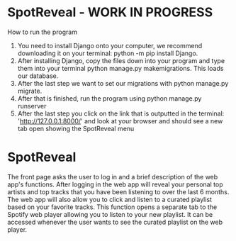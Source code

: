 # SpotReveal - WORK IN PROGRESS
How to run the program

1. You need to install Django onto your computer, we recommend downloading it on your terminal: python -m pip install Django.
2. After installing Django, copy the files down into your program and type them into your terminal python manage.py makemigrations. This loads our database.
3. After the last step we want to set our migrations with python manage.py migrate.
4. After that is finished, run the program using python manage.py runserver
5. After the last step you click on the link that is outputted in the terminal: 'http://127.0.0.1:8000/' and look at your browser and should see a new tab open showing the SpotReveal menu

# SpotReveal
The front page asks the user to log in and a brief description of the web app's functions. 
After logging in the web app will reveal your personal top artists and top tracks that you have been listening to over the last 6 months.
The web app will also allow you to click and listen to a curated playlist based on your favorite tracks. This function opens a separate tab to the Spotify web player allowing you to listen 
to your new playlist. It can be accessed whenever the user wants to see the curated playlist on the web player.
